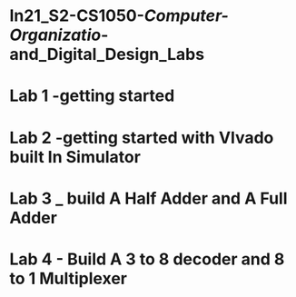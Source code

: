#  In21_S2-CS1050-_Computer-Organizatio_-and_Digital_Design_Labs 
 # Lab 1 -getting started 
# Lab 2 -getting started with VIvado built In Simulator
 # Lab 3 _ build A Half Adder and A Full Adder
# Lab 4 - Build A 3 to  8 decoder and  8 to 1 Multiplexer
